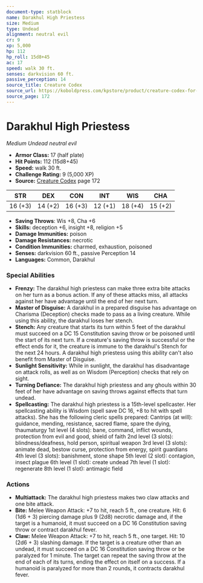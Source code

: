```yaml
---
document-type: statblock
name: Darakhul High Priestess
size: Medium
type: Undead
alignment: neutral evil
cr: 9
xp: 5,000
hp: 112
hp_roll: 15d8+45
ac: 17
speed: walk 30 ft.
senses: darkvision 60 ft. 
passive_perception: 14
source_title: Creature Codex
source_url: https://koboldpress.com/kpstore/product/creature-codex-for-5th-edition-dnd
source_page: 172
---
```


# Darakhul High Priestess

*Medium* *Undead* *neutral evil*

- **Armor Class:** 17 (half plate)
- **Hit Points:** 112 (15d8+45)
- **Speed:** walk 30 ft.
- **Challenge Rating:** 9 (5,000 XP)
- **Source:** [Creature Codex](https://koboldpress.com/kpstore/product/creature-codex-for-5th-edition-dnd) page 172

| STR | DEX | CON | INT | WIS | CHA |
| --- | --- | --- | --- | --- | --- |
| 16 (+3) | 14 (+2) | 16 (+3) | 12 (+1) | 18 (+4) | 15 (+2) |

- **Saving Throws**: Wis +8, Cha +6
- **Skills:** deception +6, insight +8, religion +5
- **Damage Immunities:** poison
- **Damage Resistances:** necrotic
- **Condition Immunities:** charmed, exhaustion, poisoned
- **Senses:** darkvision 60 ft., passive Perception 14
- **Languages:** Common, Darakhul

### Special Abilities

- **Frenzy:** The darakhul high priestess can make three extra bite attacks on her turn as a bonus action. If any of these attacks miss, all attacks against her have advantage until the end of her next turn.
- **Master of Disguise:** A darakhul in a prepared disguise has advantage on Charisma (Deception) checks made to pass as a living creature. While using this ability, the darakhul loses her stench.
- **Stench:** Any creature that starts its turn within 5 feet of the darakhul must succeed on a DC 15 Constitution saving throw or be poisoned until the start of its next turn. If a creature's saving throw is successful or the effect ends for it, the creature is immune to the darakhul's Stench for the next 24 hours. A darakhul high priestess using this ability can't also benefit from Master of Disguise.
- **Sunlight Sensitivity:** While in sunlight, the darakhul has disadvantage on attack rolls, as well as on Wisdom (Perception) checks that rely on sight.
- **Turning Defiance:** The darakhul high priestess and any ghouls within 30 feet of her have advantage on saving throws against effects that turn undead.
- **Spellcasting:** The darakhul high priestess is a 15th-level spellcaster. Her spellcasting ability is Wisdom (spell save DC 16, +8 to hit with spell attacks). She has the following cleric spells prepared: 
Cantrips (at will): guidance, mending, resistance, sacred flame, spare the dying, thaumaturgy
1st level (4 slots): bane, command, inflict wounds, protection from evil and good, shield of faith
2nd level (3 slots): blindness/deafness, hold person, spiritual weapon
3rd level (3 slots): animate dead, bestow curse, protection from energy, spirit guardians
4th level (3 slots): banishment, stone shape
5th level (2 slot): contagion, insect plague
6th level (1 slot): create undead
7th level (1 slot): regenerate
8th level (1 slot): antimagic field

### Actions

- **Multiattack:** The darakhul high priestess makes two claw attacks and one bite attack.
- **Bite:** Melee Weapon Attack: +7 to hit, reach 5 ft., one creature. Hit: 6 (1d6 + 3) piercing damage plus 9 (2d8) necrotic damage and, if the target is a humanoid, it must succeed on a DC 16 Constitution saving throw or contract darakhul fever.
- **Claw:** Melee Weapon Attack: +7 to hit, reach 5 ft., one target. Hit: 10 (2d6 + 3) slashing damage. If the target is a creature other than an undead, it must succeed on a DC 16 Constitution saving throw or be paralyzed for 1 minute. The target can repeat the saving throw at the end of each of its turns, ending the effect on itself on a success. If a humanoid is paralyzed for more than 2 rounds, it contracts darakhul fever.
